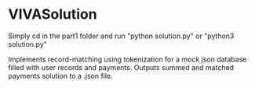 # VIVASolution

Simply cd in the part1 folder and run "python solution.py" or "python3 solution.py"

Implements record-matching using tokenization for a mock json database filled with user records and payments. Outputs summed and matched payments solution to a .json file.
